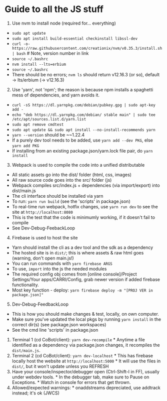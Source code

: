 # Guide to all the JS stuff
1. Use nvm to install node (required for... everything)
  * `sudo apt update`
  * `sudo apt install build-essential checkinstall libssl-dev`
  * `curl -o- https://raw.githubusercontent.com/creationix/nvm/v0.35.3/install.sh | bash` # Note, version number in link
  * `source ~/.bashrc`
  * `nvm install --lts=erbium`
  * `source ~/.bashrc`
  * There should be no errors; `nvm ls` should return v12.16.3 (or so), default -> lts/erbium (-> v12.16.3)
2. Use 'yarn', not 'npm'; the reason is because npm installs a spaghetti mess of dependencies, and yarn avoids it.
  * `curl -sS https://dl.yarnpkg.com/debian/pubkey.gpg | sudo apt-key add -`
  * `echo "deb https://dl.yarnpkg.com/debian/ stable main" | sudo tee /etc/apt/sources.list.d/yarn.list`
  * `sudo apt remove cmdtest`
  * `sudo apt update && sudo apt install --no-install-recommends yarn`
  * `yarn --version` should be ~~1.22.4
  * If a purely dev tool needs to be added, use `yarn add --dev PKG`, else `yarn add PKG`
  * If installing from an existing package.json/yarn.lock file pair, do `yarn install`
3. Webpack is used to compile the code into a unified distributable
  * All static assets go into the dist/ folder (html, css, images)
  * All raw source code goes into the src/ folder (js)
  * Webpack compiles src/index.js + dependencies (via import/export) into dist/main.js
  * The cli interface should be installed via yarn
  * To run: `yarn run build` (see the 'scripts' in package.json)
  * To real-time run webpack, hotfix changes, use `yarn run dev` to see the site at `http://localhost:8080`
  * This is the test that the code is minimumly working, if it doesn't fail to compile
  * See Dev-Debug-FeebackLoop
4. Firebase is used to host the site
  * Yarn should install the cli as a dev tool and the sdk as a dependency
  * The hosted site is in `dist/`; this is where assets & raw html goes (warning, don't open main.js!)
  * You can run commands with `yarn firebase ARGS`
  * To use, `import` into the js the needed modules
  * The required config obj comes from [online console]/Project Settings/Your apps/CARRI/Config, grab newer version if added firebase functionality.
  * Most key function - deploy: `yarn firebase deploy -m "[PROJ VER in package.json]"`
5. Dev-Debug-FeedbackLoop
  * This is how you should make changes & test, locally, on own computer.
  * Make sure you've updated the local pkgs by running `yarn install` in the correct dir(s) (see package.json workspaces)
  * See the cmd line 'scripts' in package.json
  1. Terminal 1 (cd CoBot/client): `yarn dev-recompile`
    * Anytime a file identified as a dependency via package.json changes, it recompiles the `dist/main.js`.
  2. Terminal 2 (cd CoBot/client): `yarn dev-localhost`
    * This has firebase locally host the website at `http://localhost:5000`
    * It will use the files in `dist/`, but it won't update unless you REFRESH
  3. Have your console/inspector/debugger open (Ctrl-Shift-I in FF), usually under webdev tools.
    * In the debugger tab, make sure to Pause on Exceptions.
    * Watch in console for errors that get thrown.
  4. Allowed/expected warnings:
    * onaddstreams depreciated, use addtrack instead; it's ok (JWCS)